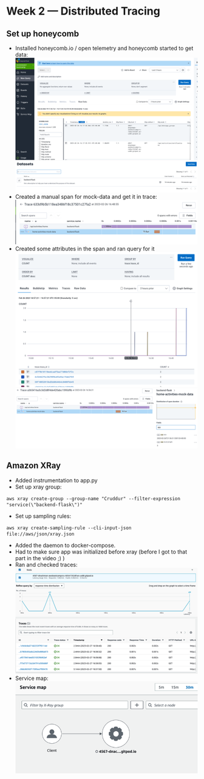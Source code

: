 # Week 2 — Distributed Tracing

## Set up honeycomb
- Installed honeycomb.io / open telemetry and honeycomb started to get data:
![Query](assets/wk2/honeycomb-query.png)
![Dataset](assets/wk2/honeycomb-dataset.png)
- Created a manual span for mock-data and get it in trace:
![Trace mock data](assets/wk2/honeycomb-trace-mock-data.png)
- Created some attributes in the span and ran query for it
![Honeycomb query](assets/wk2/hc-query.png)
![Honeycomb attributes](assets/wk2/hc-attributes.png)

## Amazon XRay
- Added instrumentation to app.py
- Set up xray group:
```
aws xray create-group --group-name "Cruddur" --filter-expression "service(\"backend-flask\")"
```
- Set up sampling rules:
```
aws xray create-sampling-rule --cli-input-json file://aws/json/xray.json
```
- Added the daemon to docker-compose.  
- Had to make sure app was initialized before xray (before I got to that part in the video ;) )
- Ran and checked traces:
![xray traces](assets/wk2/xray-traces.png)
- Service map:
![xray service map](assets/wk2/xray-servicemap.png)